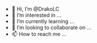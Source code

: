 - 👋 Hi, I’m @DrakoLC
- 👀 I’m interested in ...
- 🌱 I’m currently learning ...
- 💞️ I’m looking to collaborate on ...
- 📫 How to reach me ...

<!---
DrakoLC/DrakoLC is a ✨ special ✨ repository because its `README.md` (this file) appears on your GitHub profile.
You can click the Preview link to take a look at your changes.
--->
